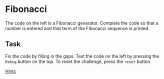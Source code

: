 # Fibonacci

The code on the left is a Fibonacci generator. Complete the code so that a number is entered and that term of the Fibonacci sequence is printed.

## Task

Fix the code by filling in the gaps. Test the code on the left by pressing the `Debug` button on the top. To reset the challenge, press the `reset` button.

[Hints](https://www.w3schools.com/cs/cs_break.php)
